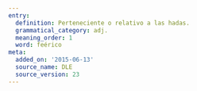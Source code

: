 ```yaml
---
entry:
  definition: Perteneciente o relativo a las hadas.
  grammatical_category: adj.
  meaning_order: 1
  word: feérico
meta:
  added_on: '2015-06-13'
  source_name: DLE
  source_version: 23
---
```


